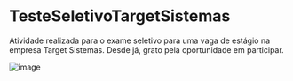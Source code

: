 # TesteSeletivoTargetSistemas
Atividade realizada para o exame seletivo para uma vaga de estágio na empresa Target Sistemas. Desde já, grato pela oportunidade em participar.

![image](https://github.com/user-attachments/assets/06648983-70dd-4110-af76-1c30c3294f64)

